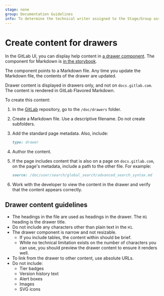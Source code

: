 ```yaml
---
stage: none
group: Documentation Guidelines
info: To determine the technical writer assigned to the Stage/Group associated with this page, see https://about.gitlab.com/handbook/product/ux/technical-writing/#assignments
---
```


# Create content for drawers

In the GitLab UI, you can display help content in
[a drawer component](https://design.gitlab.com/components/drawer/).
The component for Markdown is
[in the storybook](https://gitlab-org.gitlab.io/gitlab/storybook/?path=/story/vue-shared-markdown-drawer--default).

The component points to a Markdown file. Any time you update the Markdown
file, the contents of the drawer are updated.

Drawer content is displayed in drawers only, and not on `docs.gitlab.com`.
The content is rendered in GitLab Flavored Markdown.

To create this content:

1. In the [GitLab](https://gitlab.com/gitlab-org/gitlab) repository,
   go to the `/doc/drawers` folder.
1. Create a Markdown file. Use a descriptive filename.
   Do not create subfolders.
1. Add the standard page metadata. Also, include:

   ```markdown
   type: drawer
   ```

1. Author the content.
1. If the page includes content that is also on a page on `docs.gitlab.com`,
   on the page's metadata, include a path to the other file. For example:

   ```markdown
   source: /doc/user/search/global_search/advanced_search_syntax.md
   ```

1. Work with the developer to view the content in the drawer and
   verify that the content appears correctly.

## Drawer content guidelines

- The headings in the file are used as headings in the drawer.
  The `H1` heading is the drawer title.
- Do not include any characters other than plain text in the `H1`.
- The drawer component is narrow and not resizable.
  - If you include tables, the content within should be brief.
  - While no technical limitation exists on the number of characters
    you can use, you should preview the drawer content to
    ensure it renders well.
- To link from the drawer to other content, use absolute URLs.
- Do not include:
  - Tier badges
  - Version history text
  - Alert boxes
  - Images
  - SVG icons
